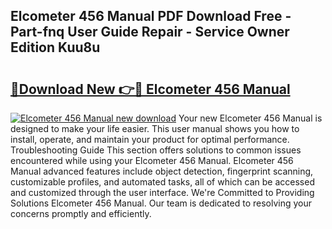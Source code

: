 ## Elcometer 456 Manual PDF Download Free - Part-fnq User Guide Repair - Service Owner Edition Kuu8u

# <h2><a href="http://bc12525.oget.top/?id=Elcometer+456+Manual">🔗Download New 👉🔴 Elcometer 456 Manual</a></h2>

[![Elcometer 456 Manual new download](https://i.imgur.com/5g1atiW.png)](http://bc12525.oget.top/?id=Elcometer+456+Manual)
Your new Elcometer 456 Manual is designed to make your life easier. This user manual shows you how to install, operate, and maintain your product for optimal performance. Troubleshooting Guide This section offers solutions to common issues encountered while using your Elcometer 456 Manual. Elcometer 456 Manual advanced features include object detection, fingerprint scanning, customizable profiles, and automated tasks, all of which can be accessed and customized through the user interface. We're Committed to Providing Solutions Elcometer 456 Manual. Our team is dedicated to resolving your concerns promptly and efficiently.
